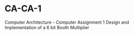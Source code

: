 # CA-CA-1
Computer Architecture - Computer Assignment 1
Design and Implementation of a 6 bit Booth Multiplier
